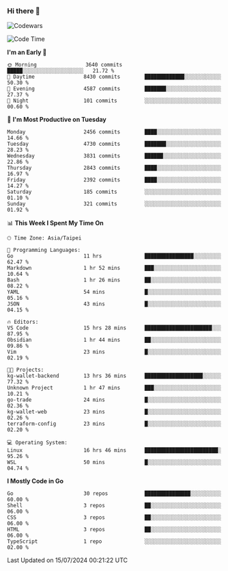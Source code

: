 ### Hi there 👋

![Codewars](https://www.codewars.com/users/omegaatt36/badges/small)

<!--START_SECTION:waka-->
![Code Time](http://img.shields.io/badge/Code%20Time-2%2C607%20hrs%2054%20mins-blue)

**I'm an Early 🐤** 

```text
🌞 Morning                3640 commits        █████░░░░░░░░░░░░░░░░░░░░   21.72 % 
🌆 Daytime                8430 commits        █████████████░░░░░░░░░░░░   50.30 % 
🌃 Evening                4587 commits        ███████░░░░░░░░░░░░░░░░░░   27.37 % 
🌙 Night                  101 commits         ░░░░░░░░░░░░░░░░░░░░░░░░░   00.60 % 
```
📅 **I'm Most Productive on Tuesday** 

```text
Monday                   2456 commits        ████░░░░░░░░░░░░░░░░░░░░░   14.66 % 
Tuesday                  4730 commits        ███████░░░░░░░░░░░░░░░░░░   28.23 % 
Wednesday                3831 commits        ██████░░░░░░░░░░░░░░░░░░░   22.86 % 
Thursday                 2843 commits        ████░░░░░░░░░░░░░░░░░░░░░   16.97 % 
Friday                   2392 commits        ████░░░░░░░░░░░░░░░░░░░░░   14.27 % 
Saturday                 185 commits         ░░░░░░░░░░░░░░░░░░░░░░░░░   01.10 % 
Sunday                   321 commits         ░░░░░░░░░░░░░░░░░░░░░░░░░   01.92 % 
```


📊 **This Week I Spent My Time On** 

```text
🕑︎ Time Zone: Asia/Taipei

💬 Programming Languages: 
Go                       11 hrs              ████████████████░░░░░░░░░   62.47 % 
Markdown                 1 hr 52 mins        ███░░░░░░░░░░░░░░░░░░░░░░   10.64 % 
Bash                     1 hr 26 mins        ██░░░░░░░░░░░░░░░░░░░░░░░   08.22 % 
YAML                     54 mins             █░░░░░░░░░░░░░░░░░░░░░░░░   05.16 % 
JSON                     43 mins             █░░░░░░░░░░░░░░░░░░░░░░░░   04.15 % 

🔥 Editors: 
VS Code                  15 hrs 28 mins      ██████████████████████░░░   87.95 % 
Obsidian                 1 hr 44 mins        ██░░░░░░░░░░░░░░░░░░░░░░░   09.86 % 
Vim                      23 mins             █░░░░░░░░░░░░░░░░░░░░░░░░   02.19 % 

🐱‍💻 Projects: 
kg-wallet-backend        13 hrs 36 mins      ███████████████████░░░░░░   77.32 % 
Unknown Project          1 hr 47 mins        ███░░░░░░░░░░░░░░░░░░░░░░   10.21 % 
go-trade                 24 mins             █░░░░░░░░░░░░░░░░░░░░░░░░   02.36 % 
kg-wallet-web            23 mins             █░░░░░░░░░░░░░░░░░░░░░░░░   02.26 % 
terraform-config         23 mins             █░░░░░░░░░░░░░░░░░░░░░░░░   02.20 % 

💻 Operating System: 
Linux                    16 hrs 46 mins      ████████████████████████░   95.26 % 
WSL                      50 mins             █░░░░░░░░░░░░░░░░░░░░░░░░   04.74 % 
```

**I Mostly Code in Go** 

```text
Go                       30 repos            ███████████████░░░░░░░░░░   60.00 % 
Shell                    3 repos             ██░░░░░░░░░░░░░░░░░░░░░░░   06.00 % 
CSS                      3 repos             ██░░░░░░░░░░░░░░░░░░░░░░░   06.00 % 
HTML                     3 repos             ██░░░░░░░░░░░░░░░░░░░░░░░   06.00 % 
TypeScript               1 repo              ░░░░░░░░░░░░░░░░░░░░░░░░░   02.00 % 
```




 Last Updated on 15/07/2024 00:21:22 UTC
<!--END_SECTION:waka-->

<!--
**omegaatt36/omegaatt36** is a ✨ _special_ ✨ repository because its `README.md` (this file) appears on your GitHub profile.

Here are some ideas to get you started:

- 🔭 I’m currently working on ...
- 🌱 I’m currently learning ...
- 👯 I’m looking to collaborate on ...
- 🤔 I’m looking for help with ...
- 💬 Ask me about ...
- 📫 How to reach me: ...
- 😄 Pronouns: ...
- ⚡ Fun fact: ...
-->
